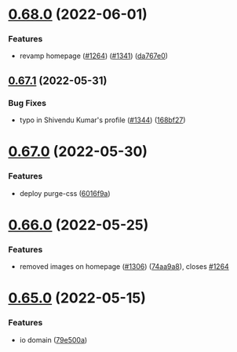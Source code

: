 # [0.68.0](https://github.com/EddieHubCommunity/LinkFree/compare/v0.67.1...v0.68.0) (2022-06-01)


### Features

* revamp homepage ([#1264](https://github.com/EddieHubCommunity/LinkFree/issues/1264)) ([#1341](https://github.com/EddieHubCommunity/LinkFree/issues/1341)) ([da767e0](https://github.com/EddieHubCommunity/LinkFree/commit/da767e06693b6e8ceee3e14f9d79ace1d22b487e))



## [0.67.1](https://github.com/EddieHubCommunity/LinkFree/compare/v0.67.0...v0.67.1) (2022-05-31)


### Bug Fixes

* typo in Shivendu Kumar's profile ([#1344](https://github.com/EddieHubCommunity/LinkFree/issues/1344)) ([168bf27](https://github.com/EddieHubCommunity/LinkFree/commit/168bf27cd5cc5b9347508c119fd304acfacb6c5c))



# [0.67.0](https://github.com/EddieHubCommunity/LinkFree/compare/v0.66.0...v0.67.0) (2022-05-30)


### Features

* deploy purge-css ([6016f9a](https://github.com/EddieHubCommunity/LinkFree/commit/6016f9ab98b6985359d0fd0f3d056dab2c60bf1c))



# [0.66.0](https://github.com/EddieHubCommunity/LinkFree/compare/v0.65.0...v0.66.0) (2022-05-25)


### Features

* removed images on homepage ([#1306](https://github.com/EddieHubCommunity/LinkFree/issues/1306)) ([74aa9a8](https://github.com/EddieHubCommunity/LinkFree/commit/74aa9a862c25fa39d2076eb0f69aeeeb002eea0f)), closes [#1264](https://github.com/EddieHubCommunity/LinkFree/issues/1264)



# [0.65.0](https://github.com/EddieHubCommunity/LinkFree/compare/v0.64.2...v0.65.0) (2022-05-15)


### Features

* io domain ([79e500a](https://github.com/EddieHubCommunity/LinkFree/commit/79e500aac111c39aefc1d1c409a1357142f49c1f))



